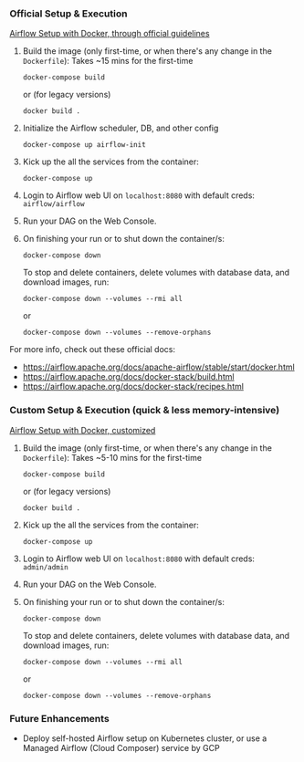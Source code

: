 ### Official Setup & Execution

[Airflow Setup with Docker, through official guidelines](2_setup_official.md)

1. Build the image (only first-time, or when there's any change in the `Dockerfile`):
Takes ~15 mins for the first-time
    ```shell
    docker-compose build
    ```
    or (for legacy versions)
    ```shell
    docker build .
    ```

2. Initialize the Airflow scheduler, DB, and other config
    ```shell
    docker-compose up airflow-init
    ```

3. Kick up the all the services from the container:
    ```shell
    docker-compose up
    ```

4. Login to Airflow web UI on `localhost:8080` with default creds: `airflow/airflow`

5. Run your DAG on the Web Console.

6. On finishing your run or to shut down the container/s:
    ```shell
    docker-compose down
    ```

    To stop and delete containers, delete volumes with database data, and download images, run:
    ```
    docker-compose down --volumes --rmi all
    ```

    or
    ```
    docker-compose down --volumes --remove-orphans
    ```
    
For more info, check out these official docs:
   * https://airflow.apache.org/docs/apache-airflow/stable/start/docker.html
   * https://airflow.apache.org/docs/docker-stack/build.html
   * https://airflow.apache.org/docs/docker-stack/recipes.html
   
### Custom Setup & Execution (quick & less memory-intensive)

[Airflow Setup with Docker, customized](3_setup_nofrills.md)

1. Build the image (only first-time, or when there's any change in the `Dockerfile`):
Takes ~5-10 mins for the first-time
    ```shell
    docker-compose build
    ```
    or (for legacy versions)
    ```shell
    docker build .
    ```

2. Kick up the all the services from the container:
    ```shell
    docker-compose up
    ```

4. Login to Airflow web UI on `localhost:8080` with default creds: `admin/admin`

5. Run your DAG on the Web Console.

6. On finishing your run or to shut down the container/s:
    ```shell
    docker-compose down
    ```

    To stop and delete containers, delete volumes with database data, and download images, run:
    ```
    docker-compose down --volumes --rmi all
    ```

    or
    ```
    docker-compose down --volumes --remove-orphans
    ```


### Future Enhancements
* Deploy self-hosted Airflow setup on Kubernetes cluster, or use a Managed Airflow (Cloud Composer) service by GCP
